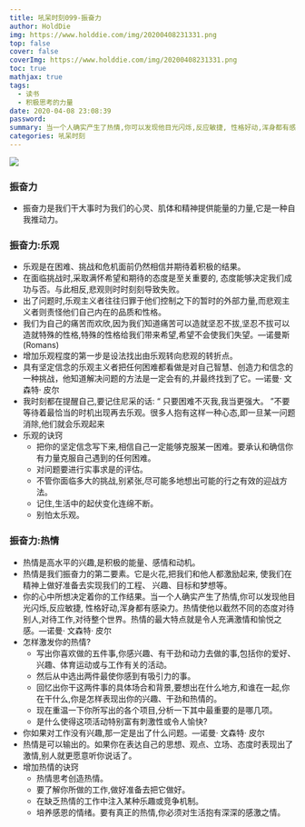 ```yaml
---
title: 吼呆时刻099-振奋力
author: HoldDie
img: https://www.holddie.com/img/20200408231331.png
top: false
cover: false
coverImg: https://www.holddie.com/img/20200408231331.png
toc: true
mathjax: true
tags:
  - 读书
  - 积极思考的力量
date: 2020-04-08 23:08:39
password:
summary: 当一个人确实产生了热情,你可以发现他目光闪烁,反应敏捷, 性格好动,浑身都有感染力。
categories: 吼呆时刻
---
```


![](https://www.holddie.com/img/20200408231331.png)

### 振奋力

- 振奋力是我们干大事时为我们的心灵、肌体和精神提供能量的力量,它是一种自我推动力。

### 振奋力:乐观

- 乐观是在困难、挑战和危机面前仍然相信并期待着积极的结果。
- 在面临挑战时,采取满怀希望和期待的态度是至关重要的, 态度能够决定我们成功与否。与此相反,悲观则时时刻刻导致失败。
- 出了问题时,乐观主义者往往归罪于他们控制之下的暂时的外部力量,而悲观主义者则责怪他们自己内在的品质和性格。
- 我们为自己的痛苦而欢欣,因为我们知道痛苦可以造就坚忍不拔,坚忍不拔可以造就特殊的性格,特殊的性格给我们带来希望,希望不会使我们失望。—诺曼斯(Romans)
- 增加乐观程度的第一步是设法找出由乐观转向悲观的转折点。
- 具有坚定信念的乐观主义者把任何困难都看做是对自己智慧、创造力和信念的一种挑战，他知道解决问题的方法是一定会有的,并最终找到了它。—诺曼· 文森特· 皮尔
- 我时刻都在提醒自己,要记住尼采的话: “ 只要困难不灭我,我当更强大。 ”不要等待着最恰当的时机出现再去乐观。很多人抱有这样一种心态,即一旦某一问题消除,他们就会乐观起来
- 乐观的诀窍
  - 把你的坚定信念写下来,相信自己一定能够克服某一困难。要承认和确信你有力量克服自己遇到的任何困难。
  - 对问题要进行实事求是的评估。
  - 不管你面临多大的挑战,别紧张,尽可能多地想出可能的行之有效的迎战方法。
  - 记住,生活中的起伏变化连绵不断。
  - 别怕太乐观。

### 振奋力:热情

- 热情是高水平的兴趣,是积极的能量、感情和动机。
- 热情是我们振奋力的第二要素。它是火花,把我们和他人都激励起来, 使我们在精神上做好准备去实现我们的工程、 兴趣、目标和梦想等。
- 你的心中所想决定着你的工作结果。当一个人确实产生了热情,你可以发现他目光闪烁,反应敏捷, 性格好动,浑身都有感染力。热情使他以截然不同的态度对待别人,对待工作,对待整个世界。热情的最大特点就是令人充满激情和愉悦之感。—诺曼· 文森特· 皮尔
- 怎样激发你的热情?
  - 写出你喜欢做的五件事,你感兴趣、有干劲和动力去做的事,包括你的爱好、兴趣、体育运动或与工作有关的活动。
  - 然后从中选出两件最使你感到有吸引力的事。
  - 回忆出你干这两件事的具体场合和背景,要想出在什么地方,和谁在一起,你在干什么,你是怎样表现出你的兴趣、干劲和热情的。
  - 现在重温一下你所写出的各个项目,分析一下其中最重要的是哪几项。
  - 是什么使得这项活动特别富有刺激性或令人愉快?
- 你如果对工作没有兴趣,那一定是出了什么问题。—诺曼· 文森特· 皮尔
- 热情是可以输出的。如果你在表达自己的思想、观点、立场、态度时表现出了激情,别人就更愿意听你说话了。
- 增加热情的诀窍
  - 热情思考创造热情。
  - 要了解你所做的工作,做好准备去把它做好。
  - 在缺乏热情的工作中注入某种乐趣或竞争机制。
  - 培养感恩的情绪。要有真正的热情,你必须对生活抱有深深的感激之情。